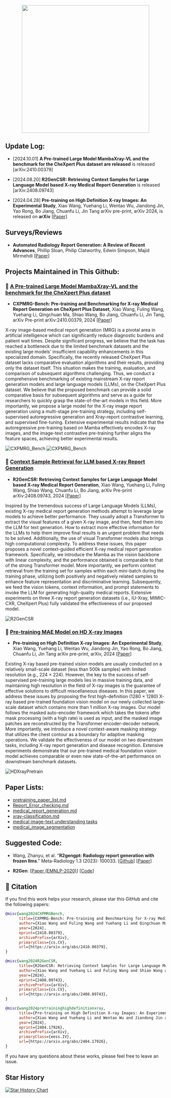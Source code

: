 <p align="center">
<img src="https://github.com/Event-AHU/Medical_Image_Analysis/blob/main/logo.jpg" width="400">
</p>




## Update Log:  

* [2024.10.01] **A Pre-trained Large Model MambaXray-VL and the benchmark for the CheXpert Plus dataset are released** is released [arXiv:2410.00379]

* [2024.08.20] **R2GenCSR: Retrieving Context Samples for Large Language Model based X-ray Medical Report Generation** is released [arXiv:2408.09743]

* [2024.04.28] **Pre-training on High Definition X-ray Images: An Experimental Study**, Xiao Wang, Yuehang Li, Wentao Wu, Jiandong Jin, Yao Rong, Bo Jiang, Chuanfu Li, Jin Tang
arXiv pre-print, arXiv 2024, is released on **arXiv** [[Paper](https://arxiv.org/abs/2404.17926)]


## Surveys/Reviews 
* **Automated Radiology Report Generation: A Review of Recent Advances**, Phillip Sloan, Philip Clatworthy, Edwin Simpson, Majid Mirmehdi
  [[Paper](https://arxiv.org/abs/2405.10842)]


## Projects Maintained in This Github:  

### :dart: [A Pre-trained Large Model MambaXray-VL and the benchmark for the CheXpert Plus dataset]()  
* **CXPMRG-Bench: Pre-training and Benchmarking for X-ray Medical Report Generation on CheXpert Plus Dataset**, 
Xiao Wang, Fuling Wang, Yuehang Li, Qingchuan Ma, Shiao Wang, Bo Jiang, Chuanfu Li, Jin Tang, 
arXiv Pre-print arXiv:2410.00379, 2024
[[Paper](https://arxiv.org/abs/2410.00379)]

X-ray image-based medical report generation (MRG) is a pivotal area in artificial intelligence which can significantly reduce diagnostic burdens and patient wait times. Despite significant progress, we believe that the task has reached a bottleneck due to the limited benchmark datasets and the existing large models' insufficient capability enhancements in this specialized domain. Specifically, the recently released CheXpert Plus dataset lacks comparative evaluation algorithms and their results, providing only the dataset itself. This situation makes the training, evaluation, and comparison of subsequent algorithms challenging. Thus, we conduct a comprehensive benchmarking of existing mainstream X-ray report generation models and large language models (LLMs), on the CheXpert Plus dataset. We believe that the proposed benchmark can provide a solid comparative basis for subsequent algorithms and serve as a guide for researchers to quickly grasp the state-of-the-art models in this field. More importantly, we propose a large model for the X-ray image report generation using a multi-stage pre-training strategy, including self-supervised autoregressive generation and Xray-report contrastive learning, and supervised fine-tuning. Extensive experimental results indicate that the autoregressive pre-training based on Mamba effectively encodes X-ray images, and the image-text contrastive pre-training further aligns the feature spaces, achieving better experimental results. 

![CXPMRG_Bench](https://github.com/Event-AHU/Medical_Image_Analysis/blob/main/CXPMRG_Bench_MambaXray_VL/CXPMRG_Bench.png)
![CXPMRG_Bench](https://github.com/Event-AHU/Medical_Image_Analysis/blob/main/CXPMRG_Bench_MambaXray_VL/MambaXray_VL.jpg)



### :dart: [Context Sample Retrieval for LLM based X-ray Report Generation]()  
* **R2GenCSR: Retrieving Context Samples for Large Language Model based X-ray Medical Report Generation**, 
Xiao Wang, Yuehang Li, Fuling Wang, Shiao Wang, Chuanfu Li, Bo Jiang, 
arXiv Pre-print arXiv:2408.09743, 2024 
[[Paper](https://arxiv.org/abs/2408.09743)]

Inspired by the tremendous success of Large Language Models (LLMs), existing X-ray medical report generation methods attempt to leverage large models to achieve better performance. They usually adopt a Transformer to extract the visual features of a given X-ray image, and then, feed them into the LLM for text generation. How to extract more effective information for the LLMs to help them improve final results is an urgent problem that needs to be solved. Additionally, the use of visual Transformer models also brings high computational complexity. To address these issues, this paper proposes a novel context-guided efficient X-ray medical report generation framework. Specifically, we introduce the Mamba as the vision backbone with linear complexity, and the performance obtained is comparable to that of the strong Transformer model. More importantly, we perform context retrieval from the training set for samples within each mini-batch during the training phase, utilizing both positively and negatively related samples to enhance feature representation and discriminative learning. Subsequently, we feed the vision tokens, context information, and prompt statements to invoke the LLM for generating high-quality medical reports. Extensive experiments on three X-ray report generation datasets (i.e., IU-Xray, MIMIC-CXR, CheXpert Plus) fully validated the effectiveness of our proposed model. 

![R2GenCSR](https://github.com/Event-AHU/Medical_Image_Analysis/blob/main/R2GenCSR/framework.jpg)



### :dart: [Pre-training MAE Model on HD X-ray Images]() 
* **Pre-training on High Definition X-ray Images: An Experimental Study**, 
Xiao Wang, Yuehang Li, Wentao Wu, Jiandong Jin, Yao Rong, Bo Jiang, Chuanfu Li, Jin Tang
arXiv pre-print, arXiv, 2024 
[[Paper](https://arxiv.org/abs/2404.17926)]

Existing X-ray based pre-trained vision models are usually conducted on a relatively small-scale dataset (less than 500k samples) with limited resolution (e.g., 224 × 224). However, the key to the success of self-supervised pre-training large models lies in massive training data, and maintaining high resolution in the field of X-ray images is the guarantee of effective solutions to difficult miscellaneous diseases. In this paper, we address these issues by proposing the first high-definition (1280 × 1280) X-ray based pre-trained foundation vision model on our newly collected large-scale dataset which contains more than 1 million X-ray images. Our model follows the masked auto-encoder framework which takes the tokens after mask processing (with a high rate) is used as input, and the masked image patches are reconstructed by the Transformer encoder-decoder network. More importantly, we introduce a novel context-aware masking strategy that utilizes the chest contour as a boundary for adaptive masking operations. We validate the effectiveness of our model on two downstream tasks, including X-ray report generation and disease recognition. Extensive experiments demonstrate that our pre-trained medical foundation vision model achieves comparable or even new state-of-the-art performance on downstream benchmark datasets.

![HDXrayPretrain](https://github.com/Event-AHU/Medical_Image_Analysis/blob/main/HD_Xray_Pretrain_MAE/framework.jpg)







## Paper Lists: 
* [pretraining_paper_list.md](https://github.com/Event-AHU/Medical_Image_Pretraining/blob/main/pretrain_paper_list.md)
* [Report_Error_checking.md](https://github.com/Event-AHU/Medical_Image_Pretraining/blob/main/Report_Error_checking.md)
* [medical_report_generation.md](https://github.com/Event-AHU/Medical_Image_Pretraining/blob/main/medical_report_generation.md) 
* [xray-classification.md](https://github.com/Event-AHU/Medical_Image_Pretraining/blob/main/xray-classification.md)
* [medical image-text understanding tasks](https://github.com/Event-AHU/Medical_Image_Pretraining/blob/main/medical_image-text_understanding_tasks.md)
* [medical_image_segmentation](https://github.com/Event-AHU/Medical_Image_Pretraining/blob/main/medical_image_segmentation.md)


## Suggested Code: 
* Wang, Zhanyu, et al. "**R2gengpt: Radiology report generation with frozen llms**." Meta-Radiology 1.3 (2023): 100033.
  [[Github](https://github.com/wang-zhanyu/R2GenGPT)]
  [[Paper](https://www.sciencedirect.com/science/article/pii/S2950162823000334)]
  
* **R2Gen**: [[Paper (EMNLP-2020)](https://arxiv.org/pdf/2010.16056.pdf)] [[Code](https://github.com/zhjohnchan/R2Gen)]
  

## :newspaper: Citation 
If you find this work helps your research, please star this GitHub and cite the following papers: 
```bibtex
@misc{wang2024CXPMRGBench,
      title={CXPMRG-Bench: Pre-training and Benchmarking for X-ray Medical Report Generation on CheXpert Plus Dataset}, 
      author={Xiao Wang and Fuling Wang and Yuehang Li and Qingchuan Ma and Shiao Wang and Bo Jiang and Chuanfu Li and Jin Tang},
      year={2024},
      eprint={2410.00379},
      archivePrefix={arXiv},
      primaryClass={cs.CV},
      url={https://arxiv.org/abs/2410.00379}, 
}

@misc{wang2024R2GenCSR,
      title={R2GenCSR: Retrieving Context Samples for Large Language Model based X-ray Medical Report Generation}, 
      author={Xiao Wang and Yuehang Li and Fuling Wang and Shiao Wang and Chuanfu Li and Bo Jiang},
      year={2024},
      eprint={2408.09743},
      archivePrefix={arXiv},
      primaryClass={cs.CV},
      url={https://arxiv.org/abs/2408.09743}, 
}

@misc{wang2024pretraininghighdefinitionxray,
      title={Pre-training on High Definition X-ray Images: An Experimental Study}, 
      author={Xiao Wang and Yuehang Li and Wentao Wu and Jiandong Jin and Yao Rong and Bo Jiang and Chuanfu Li and Jin Tang},
      year={2024},
      eprint={2404.17926},
      archivePrefix={arXiv},
      primaryClass={eess.IV},
      url={https://arxiv.org/abs/2404.17926}, 
}

```

If you have any questions about these works, please feel free to leave an issue. 


## Star History
[![Star History Chart](https://api.star-history.com/svg?repos=Event-AHU/Medical_Image_Analysis&type=Date)](https://star-history.com/#Event-AHU/Medical_Image_Analysis&Date)







  

